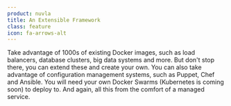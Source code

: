 ```yaml
---
product: nuvla
title: An Extensible Framework
class: feature
icon: fa-arrows-alt
---
```


Take advantage of 1000s of existing Docker images, such as load balancers, database clusters, big data systems and more. But don't stop there, you can extend these and create your own. You can also take advantage of configuration management systems, such as Puppet, Chef and Ansible. You will need your own Docker Swarms (Kubernetes is coming soon) to deploy to. And again, all this from the comfort of a managed service.
